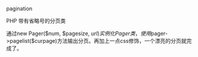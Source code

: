 pagination

PHP 带有省略号的分页类

通过new Pager($num, $pagesize, $url)实例化Pager类，使用$pager->pagelist($curpage)方法输出分页。再加上一点css修饰，一个漂亮的分页就完成了。
